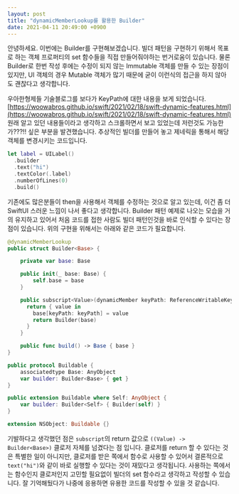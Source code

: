 ```yaml
---
layout: post
title: "dynamicMemberLookup를 활용한 Builder"
date: 2021-04-11 20:49:00 +0900
---
```


안녕하세요. 이번에는 Builder를 구현해보겠습니다. 빌더 패턴을 구현하기 위해서 목표로 하는 객체 프로퍼티의 set 함수들을 직접 만들어줘야하는 번거로움이 있습니다. 물론 Builder로 한번 작성 후에는 수정이 되지 않는 Immutable 객체를 만들 수 있는 장점이 있지만, UI 객체의 경우 Mutable 객체가 많기 때문에 굳이 이런식의 접근을 하지 않아도 괜찮다고 생각합니다.

우아한형제들 기술블로그를 보다가 KeyPath에 대한 내용을 보게 되었습니다. [https://woowabros.github.io/swift/2021/02/18/swift-dynamic-features.html](https://woowabros.github.io/swift/2021/02/18/swift-dynamic-features.html) 원래 알고 있던 내용들이라고 생각하고 스크롤하면서 보고 있었는데 저런것도 가능한가???!! 싶은 부분을 발견했습니다. 추상적인 빌더를 만들어 놓고 제네릭을 통해서 해당 객체를 변경시키는 코드입니다.

```swift
let label = UILabel()
  .builder
  .text("hi")
  .textColor(.label)
  .numberOfLines(0)
  .build()
```

기존에도 많은분들이 then을 사용해서 객체를 수정하는 것으로 알고 있는데, 이건 좀 더 SwiftUI 스러운 느낌이 나서 좋다고 생각합니다. Builder 패턴 예제로 나오는 모습을 거의 유지하고 있어서 처음 코드를 접한 사람도 빌더 패턴인것을 바로 인식할 수 있다는 장점이 있습니다. 위의 구현을 위해서는 아래와 같은 코드가 필요합니다.

```swift
@dynamicMemberLookup
public struct Builder<Base> {

    private var base: Base

    public init(_ base: Base) {
        self.base = base
    }

    public subscript<Value>(dynamicMember keyPath: ReferenceWritableKeyPath<Base, Value>) -> ((Value) -> Builder<Base>) {
      return { value in
        base[keyPath: keyPath] = value
        return Builder(base)
      }
    }

    public func build() -> Base { base }
}

public protocol Buildable {
    associatedtype Base: AnyObject
    var builder: Builder<Base> { get }
}

public extension Buildable where Self: AnyObject {
    var builder: Builder<Self> { Builder(self) }
}

extension NSObject: Buildable {}
```

기발하다고 생각했던 점은 `subscript`의 return 값으로 `((Value) -> Builder<Base>)` 클로저 자체를 넘겼다는 점 입니다. 클로저를 return 할 수 있다는 것은 특별한 일이 아니지만, 클로저를 받은 쪽에서 함수로 사용할 수 있어서 결론적으로 `text("hi")`와 같이 바로 실행할 수 있다는 것이 재밌다고 생각됩니다. 사용하는 쪽에서는 함수인지 클로저인지 고민할 필요없이 빌더의 set 함수라고 생각하고 작성할 수 있습니다. 잘 기억해뒀다가 나중에 응용하면 유용한 코드를 작성할 수 있을 것 같습니다.
